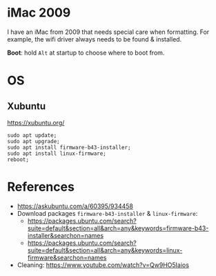 # iMac 2009
I have an iMac from 2009 that needs special care when formatting. For example, the wifi driver always needs to be found & installed.  

**Boot**: hold `Alt` at startup to choose where to boot from.  

# OS

## Xubuntu
https://xubuntu.org/  

```
sudo apt update;
sudo apt upgrade;
sudo apt install firmware-b43-installer;
sudo apt install linux-firmware;
reboot;
```

# References
- https://askubuntu.com/a/60395/934458  
- Download packages `firmware-b43-installer` & `linux-firmware`:
  - https://packages.ubuntu.com/search?suite=default&section=all&arch=any&keywords=firmware-b43-installer&searchon=names
  - https://packages.ubuntu.com/search?suite=default&section=all&arch=any&keywords=linux-firmware&searchon=names
- Cleaning: https://www.youtube.com/watch?v=Qw9HO5Iaios
